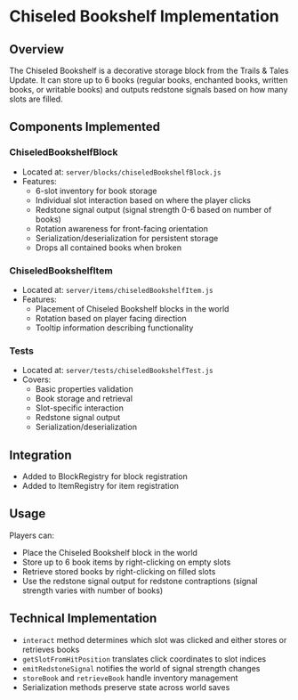 # Chiseled Bookshelf Implementation

## Overview
The Chiseled Bookshelf is a decorative storage block from the Trails & Tales Update. It can store up to 6 books (regular books, enchanted books, written books, or writable books) and outputs redstone signals based on how many slots are filled.

## Components Implemented

### ChiseledBookshelfBlock
- Located at: `server/blocks/chiseledBookshelfBlock.js`
- Features:
  - 6-slot inventory for book storage
  - Individual slot interaction based on where the player clicks
  - Redstone signal output (signal strength 0-6 based on number of books)
  - Rotation awareness for front-facing orientation
  - Serialization/deserialization for persistent storage
  - Drops all contained books when broken

### ChiseledBookshelfItem
- Located at: `server/items/chiseledBookshelfItem.js`
- Features:
  - Placement of Chiseled Bookshelf blocks in the world
  - Rotation based on player facing direction
  - Tooltip information describing functionality

### Tests
- Located at: `server/tests/chiseledBookshelfTest.js`
- Covers:
  - Basic properties validation
  - Book storage and retrieval
  - Slot-specific interaction
  - Redstone signal output
  - Serialization/deserialization

## Integration
- Added to BlockRegistry for block registration
- Added to ItemRegistry for item registration

## Usage
Players can:
- Place the Chiseled Bookshelf block in the world
- Store up to 6 book items by right-clicking on empty slots
- Retrieve stored books by right-clicking on filled slots
- Use the redstone signal output for redstone contraptions (signal strength varies with number of books)

## Technical Implementation
- `interact` method determines which slot was clicked and either stores or retrieves books
- `getSlotFromHitPosition` translates click coordinates to slot indices
- `emitRedstoneSignal` notifies the world of signal strength changes
- `storeBook` and `retrieveBook` handle inventory management
- Serialization methods preserve state across world saves 